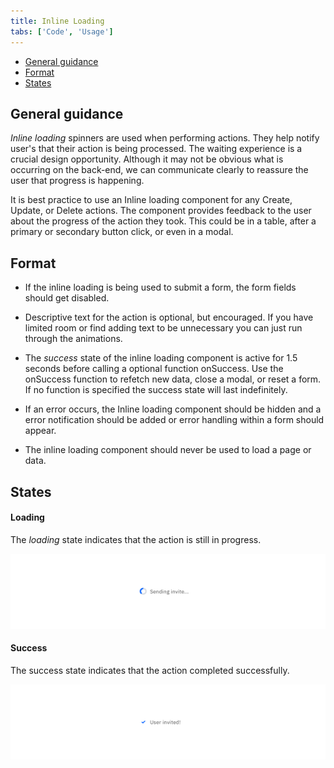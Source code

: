 ```yaml
---
title: Inline Loading
tabs: ['Code', 'Usage']
---
```

<anchor-links>
<ul>
    <li><a data-scroll href="#general-guidance">General guidance</a></li>
    <li><a data-scroll href="#format">Format</a></li>
    <li><a data-scroll href="#states">States</a></li>
</ul>
</anchor-links>


## General guidance

_Inline loading_ spinners are used when performing actions. They help notify user's that their action is being processed.
The waiting experience is a crucial design opportunity. Although it may not be obvious what is occurring on the back-end, we can communicate clearly to reassure the user that progress is happening.

It is best practice to use an Inline loading component for any Create, Update, or Delete actions. The component provides feedback to the user about the progress of the action they took. This could be in a table, after a primary or secondary button click, or even in a modal.

## Format

- If the inline loading is being used to submit a form, the form fields should get disabled.

- Descriptive text for the action is optional, but encouraged. If you have limited room or find adding text to be unnecessary you can just run through the animations.

- The _success_ state of the inline loading component is active for 1.5 seconds before calling a optional function onSuccess. Use the onSuccess function to refetch new data, close a modal, or reset a form. If no function is specified the success state will last indefinitely.

- If an error occurs, the Inline loading component should be hidden and a error notification should be added or error handling within a form should appear.

- The inline loading component should never be used to load a page or data.


## States

#### Loading

The _loading_ state indicates that the action is still in progress.

<image-component cols="8">

![Example of inline loading](images/inline-loading-usage-1.png)

</image-component>

#### Success

The success state indicates that the action completed successfully.

<image-component cols="8">

![Example of loading success](images/inline-loading-usage-2.png)

</image-component>

